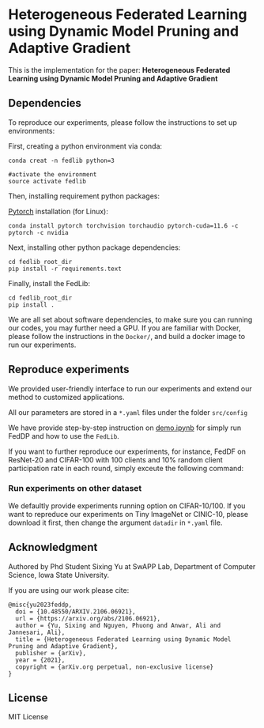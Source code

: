 # Heterogeneous Federated Learning using Dynamic Model Pruning and Adaptive Gradient

This is the implementation for the paper: **Heterogeneous Federated Learning using Dynamic Model Pruning and Adaptive Gradient**

## Dependencies

To reproduce our experiments, please follow the instructions to set up environments:

First, creating a python environment via conda:

```
conda creat -n fedlib python=3

#activate the environment
source activate fedlib
```

Then, installing requirement python packages:

[Pytorch](https://pytorch.org/get-started/locally/) installation (for Linux):

```
conda install pytorch torchvision torchaudio pytorch-cuda=11.6 -c pytorch -c nvidia
```

Next, installing other python package dependencies:

```
cd fedlib_root_dir
pip install -r requirements.text 
```

Finally, install the FedLib:

```
cd fedlib_root_dir
pip install .  
```

We are all set about software dependencies, to make sure you can running our codes, you may further need a GPU.
If you are familiar with Docker, please follow the instructions in the `Docker/`, and build a docker image to run our experiments.

## Reproduce experiments

We provided user-friendly interface to run our experiments and extend our method to customized applications.

All our parameters are stored in a `*.yaml` files under the folder `src/config`

We have provide step-by-step instruction on [demo.ipynb](demo.ipynb) for simply run FedDP and how to use the `FedLib`.


If you want to further reproduce our experiments, for instance, FedDF on ResNet-20 and CIFAR-100 with 100 clients and 10% random client participation rate in each round, simply exceute the following command:


### Run experiments on other dataset

We defaultly provide experiments running option on CIFAR-10/100. If you want to repreduce our experiments on Tiny ImageNet or CINIC-10, please download it first, then change the argument `datadir` in `*.yaml` file.




## Acknowledgment

Authored by Phd Student Sixing Yu at SwAPP Lab, Department of Computer Science, Iowa State University.

If you are using our work please cite:
```
@misc{yu2023feddp,
  doi = {10.48550/ARXIV.2106.06921},
  url = {https://arxiv.org/abs/2106.06921},
  author = {Yu, Sixing and Nguyen, Phuong and Anwar, Ali and Jannesari, Ali},  
  title = {Heterogeneous Federated Learning using Dynamic Model Pruning and Adaptive Gradient},
  publisher = {arXiv},
  year = {2021},
  copyright = {arXiv.org perpetual, non-exclusive license}
}
```
## License

MIT License